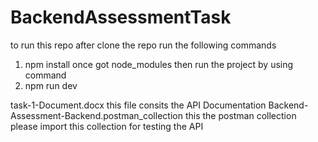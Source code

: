 # BackendAssessmentTask
to run this repo after clone the repo run the following commands
1) npm install
once got node_modules then run the project by using command
2) npm run dev

task-1-Document.docx this file consits the API Documentation
Backend-Assessment-Backend.postman_collection this the postman collection please import this collection for testing the API

